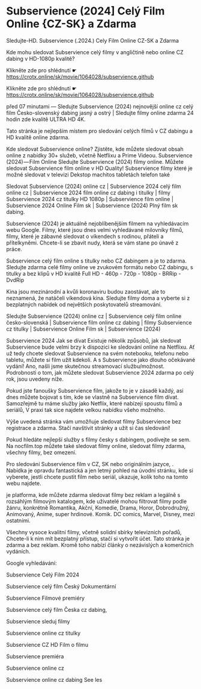# Subservience (2024] Celý Film Online {CZ-SK} a Zdarma
Sledujte-HD. Subservience (.2024.) Cely Film Online CZ-SK a Zdarma


Kde mohu sledovat Subservience celý filmy v angličtině nebo online CZ dabing v HD-1080p kvalitě?

 

 

 

Klikněte zde pro shlédnutí ☛ https://crotx.online/sk/movie/1064028/subservience.github

Klikněte zde pro shlédnutí ☛ https://crotx.online/sk/movie/1064028/subservience.github
 

 

 

před 07 minutami — Sledujte Subservience (2024) nejnovější online cz celý film Česko-slovenský dabing jasný a ostrý | Sledujte filmy online zdarma 24 hodin zde kvalitě ULTRA HD 4K.


Tato stránka je nejlepším místem pro sledování celých filmů v CZ dabingu a HD kvalitě online zdarma.


Kde sledovat Subservience online? Zjistěte, kde můžete sledovat obsah online z nabídky 30+ služeb, včetně Netflixu a Prime Videou. Subservience (2024) — Film Online Sledujte Subservience (2024) filmy online. Můžete sledovat Subservience film online v HD Quality! Subservience filmy které je možné sledovat v televizi Dekstop machitos tabletách telefon také


Sledovat Subservience (2024) online cz | Subservience 2024 celý film online cz | Subservience 2024 film online cz dabing i titulky | filmy Subservience 2024 cz titulky HD 1080p | Subservience film online | Subservience 2024 Online Film sk | Subservience (2024) Plný film sk dabing.


Subservience (2024) je aktuálně nejoblíbenějším filmem na vyhledávacím webu Google. Filmy, které jsou dnes velmi vyhledávané milovníky filmů, filmy, které je zábavné sledovat o víkendech s rodinou, přáteli a přítelkyněmi. Chcete-li se zbavit nudy, která se vám stane po únavě z práce.


Subservience celý film online s titulky nebo CZ dabingem a je to zdarma. Sledujte zdarma celé filmy online ve zvukovém formátu nebo CZ dabingu, s titulky a bez klipů v HD kvalitě Full HD - 460p - 720p - 1080p - BRRip - DvdRip


Kina jsou mezinárodní a kvůli koronaviru budou zaostávat, ale to neznamená, že natáčeli víkendová kina. Sledujte filmy doma a vyberte si z bezplatných nabídek od největších poskytovatelů streamování.


Sledujte Subservience (2024) online cz | Subservience celý film online česko-slovenská | Subservience film online cz dabing | filmy Subservience cz titulky | Subservience Online Film sk | Subservience (2024)


Subservience 2024 Jak se dívat Existuje několik způsobů, jak sledovat Subservience bude velmi brzy k dispozici ke sledování online na Netflixu. Ať už tedy chcete sledovat Subservience na svém notebooku, telefonu nebo tabletu, můžete si film užít kdekoli. A s Subservience jako dlouho očekávané vydání! Ano, našli jsme skutečnou streamovací službu/možnost. Podrobnosti o tom, jak můžete sledovat Subservience 2024 zdarma po celý rok, jsou uvedeny níže.

Pokud jste fanoušky Subservience film, jakože to je v zásadě každý, asi dnes můžete bojovat s tím, kde se vlastně na Subservience film dívat. Samozřejmě tu máme služby jako Netflix, které nabízejí spoustu filmů a seriálů, V praxi tak sice najdete velkou nabídku všeho možného.


Výše uvedená stránka vám umožňuje sledovat filmy Subservience bez registrace a zdarma. Stačí navštívit stránky a užít si čas sledování!


Pokud hledáte nejlepší služby s filmy česky s dabingem, podívejte se sem. Na nocfilm.top můžete také sledovat filmy online, sledovat filmy zdarma, všechny filmy, bez omezení.


Pro sledování Subservience film v CZ, SK nebo originálním jazyce, . Nabídka je opravdu fantastická a jen letmý pohled na úvodní stránku, kde si vyberete, jestli chcete pustit film nebo seriál, ukazuje, kolik toho na tomto webu najdete.


je platforma, kde můžete zdarma sledovat filmy bez reklam a legálně s rozsáhlým filmovým katalogem, kde uživatelé mohou filtrovat filmy podle žánru, konkrétně Romantika, Akční, Komedie, Drama, Horor, Dobrodružný, Animovaný, Anime, super hrdinové. Komik. DC comics, Marvel, Disney, mezi ostatními.


Všechny vysoce kvalitní filmy, včetně solidní sbírky televizních pořadů, Chcete-li k nim mít bezplatný přístup, stačí si vytvořit účet. Tato stránka je zdarma a bez reklam. Kromě toho nabízí články o nezávislých a komerčních vydáních.


Google vyhledávání:

Subservience Celý Film 2024

Subservience celý film Český Dokumentární

Subservience Filmové premiéry

Subservience celý film Česka cz dabing,

Subservience sleduj filmy

Subservience online cz titulky

Subservience CZ HD Film o filmu

Subservience premiéra

Subservience online cz

Subservience online cz dabing See les
